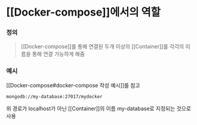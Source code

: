 # [[Docker-compose]]에서의 역할

### 정의

> [[Docker-compose]]를 통해 연결된 두개 이상의 [[Container]]를 각각의 이름을 통해 연결 가능하게 해줌

### 예시

[[Docker-compose#docker-compose 작성 예시]]를 참고
```
mongodb://my-database:27017/mydocker
```
위 경로가 localhost가 아닌 [[Container]]의 이름 my-database로 지정되는 것으로 사용

